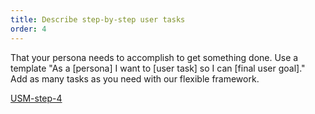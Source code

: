 ```yaml
---
title: Describe step-by-step user tasks
order: 4
---
```


That your persona needs to accomplish to get something done. Use a template "As a [persona] I want to [user task] so I can [final user goal]." <br> Add as many tasks as you need with our flexible framework.

[USM-step-4](howTo:USM-step-4)
